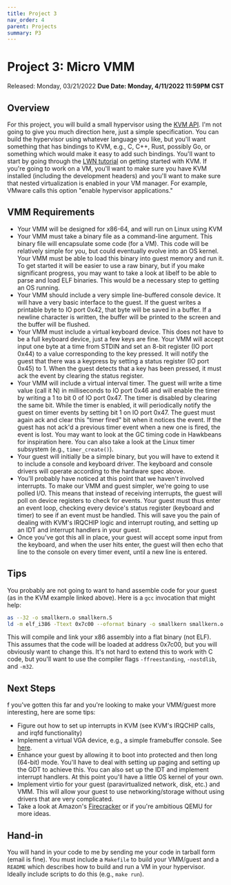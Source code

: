 ```yaml
---
title: Project 3
nav_order: 4
parent: Projects
summary: P3
---
```




# Project 3: Micro VMM

Released: Monday, 03/21/2022
**Due Date: Monday, 4/11/2022 11:59PM CST**

## Overview
For this project, you will build a small hypervisor using the [KVM API](https://www.kernel.org/doc/Documentation/virtual/kvm/api.txt). I'm not
going to give you much direction here, just a simple specification. You can
build the hypervisor using whatever language you like, but you'll want
something that has bindings to KVM, e.g., C, C++, Rust, possibly Go, or something which would
make it easy to add such bindings. You'll want to start by going through the
[LWN tutorial](https://lwn.net/Articles/658511/) on getting started with KVM. If you're going to work on a VM,
you'll want to make sure you have KVM installed (including the development
headers) and you'll want to make sure that nested virtualization is enabled in
your VM manager. For example, VMware calls this option "enable hypervisor
applications."

## VMM Requirements
- Your VMM will be designed for x86-64, and will run on Linux using KVM
- Your VMM must take a binary file as a command-line argument. This binary file
  will encapsulate some code (for a VM). This code will be relatively simple
  for you, but could eventually evolve into an OS kernel. Your VMM must be able
  to load this binary into guest memory and run it. To get started it will be
  easier to use a raw binary, but if you make significant progress, you may
  want to take a look at libelf to be able to parse and load ELF binaries. This
  would be a necessary step to getting an OS running.
- Your VMM should include a very simple line-buffered console device. It will
  have a very basic interface to the guest. If the guest writes a printable
  byte to IO port 0x42, that byte will be saved in a buffer. If a newline
  character is written, the buffer will be printed to the screen and the buffer
  will be flushed.
- Your VMM must include a virtual keyboard device. This does not have to be
  a full keyboard device, just a few keys are fine. Your VMM will accept input
  one byte at a time from STDIN and set an 8-bit register (IO port 0x44) to
  a value corresponding to the key pressed. It will notify the guest that there
  was a keypress by setting a status register (IO port 0x45) to 1. When the
  guest detects that a key has been pressed, it must ack the event by clearing
  the status register.
- Your VMM will include a virtual interval timer. The guest will write a time
  value (call it N) in milliseconds to IO port 0x46 and will enable the timer
  by writing a 1 to bit 0 of IO port 0x47. The timer is disabled by clearing
  the same bit. While the timer is enabled, it will periodically notify the
  guest on timer events by setting bit 1 on IO port 0x47. The guest must again
  ack and clear this "timer fired" bit when it notices the event. If the guest
  has not ack'd a previous timer event when a new one is fired, the event is
  lost. You may want to look at the GC timing code in Hawkbeans for inspiration
  here. You can also take a look at the Linux timer subsystem (e.g.,
  `timer_create()`).
- Your guest will initially be a simple binary, but you will have to extend it
  to include a console and keyboard driver. The keyboard and console drivers
  will operate according to the hardware spec above.
- You'll probably have noticed at this point that we haven't involved
  interrupts. To make our VMM and guest simpler, we're going to use polled I/O.
  This means that instead of receiving interrupts, the guest will poll on
  device registers to check for events. Your guest must thus enter an event
  loop, checking every device's status register (keyboard and timer) to see if
  an event must be handled. This will save you the pain of dealing with KVM's
  IRQCHIP logic and interrupt routing, and setting up an IDT and interrupt
  handlers in your guest.
- Once you've got this all in place, your guest will accept some input from the
  keyboard, and when the user hits enter, the guest will then echo that line to
  the console on every timer event, until a new line is entered.

## Tips
You probably are not going to want to hand assemble code for your guest (as in
the KVM example linked above). Here is a `gcc` invocation that might help:

```bash
as --32 -o smallkern.o smallkern.S
ld -m elf_i386 -Ttext 0x7c00 --oformat binary -o smallkern smallkern.o
```

This will compile and link your x86 assembly into a flat binary (not ELF). This
assumes that the code will be loaded at address 0x7c00, but you will obviously
want to change this. It's not hard to extend this to work with C code, but
you'll want to use the compiler flags `-ffreestanding`, `-nostdlib`, and `-m32`.

## Next Steps
f you've gotten this far and you're looking to make your VMM/guest more interesting, here are some tips:

- Figure out how to set up interrupts in KVM (see KVM's IRQCHIP calls, and
  irqfd functionality)
- Implement a virtual VGA device, e.g., a simple framebuffer console. See [here](https://wiki.osdev.org/Text_UI).
- Enhance your guest by allowing it to boot into protected and then long
  (64-bit) mode. You'll have to deal with setting up paging and setting up the
  GDT to achieve this. You can also set up the IDT and implement interrupt
  handlers. At this point you'll have a little OS kernel of your own.
- Implement virtio for your guest (paravirtualized network, disk, etc.) and
  VMM. This will allow your guest to use networking/storage without using
  drivers that are very complicated. 
- Take a look at Amazon's [Firecracker](https://github.com/firecracker-microvm/firecracker) or if you're ambitious QEMU for more
  ideas.

## Hand-in
You will hand in your code to me by sending me your code in tarball form (email
is fine). You must include a `Makefile` to build your VMM/guest and a `README`
which describes how to build and run a VM in your hypervisor. Ideally include
scripts to do this (e.g., `make run`).
